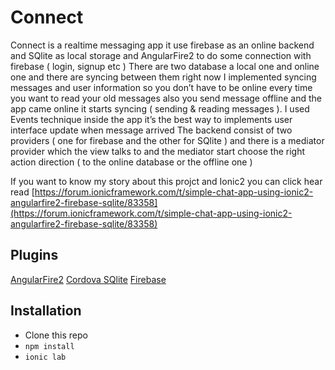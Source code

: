 # Connect
Connect is a realtime messaging app it use firebase as an online backend and SQlite as local storage and AngularFire2 to do some connection with firebase ( login, signup etc )
There are two database a local one and online one and there are syncing between them 
right now I implemented syncing messages and user information so you don’t have to be online every time you want to read your old messages also you send message offline and the app came online it starts syncing ( sending & reading messages ).
I used Events technique inside the app it’s the best way to implements user interface update when message arrived
The backend consist of two providers ( one for firebase and the other for SQlite ) and there is a mediator provider which the view talks to and the mediator start  choose the right action direction ( to the online database or the offline one )

If you want to know my story about this projct and Ionic2 you can click hear read
[https://forum.ionicframework.com/t/simple-chat-app-using-ionic2-angularfire2-firebase-sqlite/83358](https://forum.ionicframework.com/t/simple-chat-app-using-ionic2-angularfire2-firebase-sqlite/83358)

## Plugins
[AngularFire2](https://github.com/angular/angularfire2/)
[Cordova SQlite](https://github.com/litehelpers/Cordova-sqlite-storage)
[Firebase](https://firebase.google.com)

## Installation
- Clone this repo
- `npm install`
- `ionic lab`
